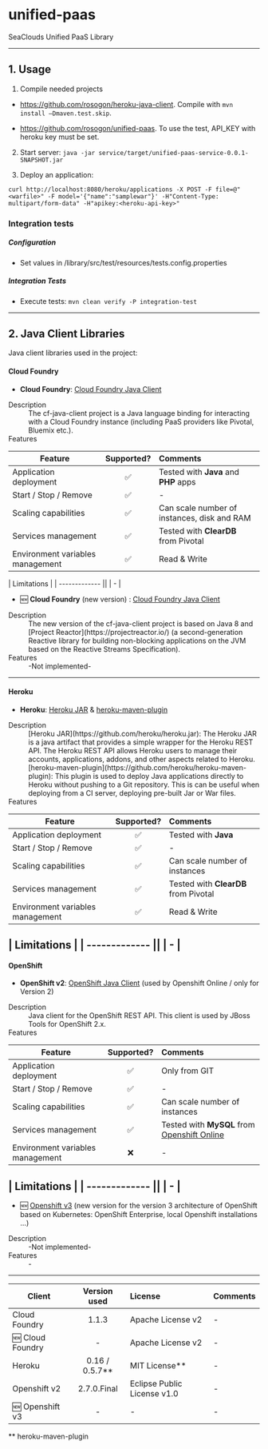 # unified-paas
SeaClouds Unified PaaS Library

---
## 1. Usage
1. Compile needed projects

* https://github.com/rosogon/heroku-java-client. Compile with `mvn install –Dmaven.test.skip`. 

* https://github.com/rosogon/unified-paas. To use the test, API_KEY with heroku key must be set.

2. Start server: `java -jar service/target/unified-paas-service-0.0.1-SNAPSHOT.jar`

3. Deploy an application: 

`curl http://localhost:8080/heroku/applications -X POST -F file=@"<warfile>" -F model='{"name":"samplewar"}' -H"Content-Type: multipart/form-data" -H"apikey:<heroku-api-key>"`

### Integration tests

##### Configuration
* Set values in /library/src/test/resources/tests.config.properties

##### Integration Tests
* Execute tests: `mvn clean verify -P integration-test`

---
## 2. Java Client Libraries
Java client libraries used in the project:

#### Cloud Foundry
+ **Cloud Foundry**:  [Cloud Foundry Java Client](https://github.com/cloudfoundry/cf-java-client)
<dl>
  <dt>Description</dt>
  <dd>The cf-java-client project is a Java language binding for interacting with a Cloud Foundry instance (including PaaS providers like Pivotal, Bluemix etc.).</dd>
  <dt>Features</dt>
</dl>

| Feature       | Supported?    | Comments  |
| ------------- |:-------------:|:-----|
| Application deployment      | :white_check_mark:  | Tested with **Java** and **PHP** apps |
| Start / Stop / Remove |   :white_check_mark:     |   - |
| Scaling capabilities     | :white_check_mark:       |  Can scale number of instances, disk and RAM |
| Services management |   :white_check_mark:     |   Tested with **ClearDB** from Pivotal |
| Environment variables management |   :white_check_mark:     |   Read & Write |

| Limitations  |
| ------------- ||
| - |

+ :new: **Cloud Foundry** (new version) :  [Cloud Foundry Java Client](https://github.com/cloudfoundry/cf-java-client)
<dl>
  <dt>Description</dt>
  <dd>The new version of the cf-java-client project is based on Java 8 and [Project Reactor](https://projectreactor.io/) (a second-generation Reactive library for building non-blocking applications on the JVM based on the Reactive Streams Specification).</dd>
  <dt>Features</dt>
  <dd>-Not implemented-</dd>
</dl>
 
---
#### Heroku
+ **Heroku**:  [Heroku JAR](https://github.com/heroku/heroku.jar) & [heroku-maven-plugin](https://github.com/heroku/heroku-maven-plugin)
<dl>
  <dt>Description</dt>
  <dd>[Heroku JAR](https://github.com/heroku/heroku.jar): The Heroku JAR is a java artifact that provides a simple wrapper for the Heroku REST API. The Heroku REST API allows Heroku users to manage their accounts, applications, addons, and other aspects related to Heroku.</dd>
  <dd>[heroku-maven-plugin](https://github.com/heroku/heroku-maven-plugin): This plugin is used to deploy Java applications directly to Heroku without pushing to a Git repository. This is can be useful when deploying from a CI server, deploying pre-built Jar or War files.</dd>
  <dt>Features</dt>
</dl>

| Feature       | Supported?    | Comments  |
| ------------- |:-------------:|:-----|
| Application deployment      | :white_check_mark:  | Tested with **Java** |
| Start / Stop / Remove |   :white_check_mark:     |   - |
| Scaling capabilities     | :white_check_mark:       |  Can scale number of instances |
| Services management |   :white_check_mark:     |   Tested with **ClearDB** from Pivotal |
| Environment variables management |   :white_check_mark:     |   Read & Write |

| Limitations  |
| ------------- ||
| - |
---
#### OpenShift
+ **OpenShift v2**:  [OpenShift Java Client](https://github.com/openshift/openshift-java-client) (used by Openshift Online / only for Version 2)
<dl>
  <dt>Description</dt>
  <dd>Java client for the OpenShift REST API. This client is used by JBoss Tools for OpenShift 2.x.</dd>
  <dt>Features</dt>
</dl>

| Feature       | Supported?    | Comments  |
| ------------- |:-------------:|:-----|
| Application deployment      | :white_check_mark:  | Only from GIT |
| Start / Stop / Remove |   :white_check_mark:     |   - |
| Scaling capabilities     | :white_check_mark:       |  Can scale number of instances |
| Services management |   :white_check_mark:     |   Tested with **MySQL** from [Openshift Online](https://openshift.redhat.com) |
| Environment variables management |   :x:     |  -  |

| Limitations  |
| ------------- ||
| - |
---

+ :new: [Openshift v3](https://github.com/openshift/openshift-restclient-java)  (new version for the version 3 architecture of OpenShift based on Kubernetes: OpenShift Enterprise, local Openshift installations ...)
<dl>
  <dt>Description</dt>
  <dd>-Not implemented-</dd>
  <dt>Features</dt>
  <dd>-</dd>
</dl>

---

| Client        | Version used  | License | Comments  |
| ------------- |:-------------:| :-------| :---------|
| Cloud Foundry | 1.1.3         | Apache License v2       | -       |
| :new: Cloud Foundry | -       | Apache License v2       | -       |
| Heroku        | 0.16 / 0.5.7**| MIT License**       | -       |
| Openshift v2  | 2.7.0.Final   | Eclipse Public License v1.0       | -       |
| :new: Openshift v3  | -       | -       | -       |


** heroku-maven-plugin
